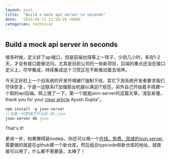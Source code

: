 ```yaml
---
layout: post
title:  "Build a mock api server in seconds"
date:   2019-04-11 12:58:18 +0800
categories: technical
---
```

## Build a mock api server in seconds

很多时候，定义好了api接口，但是前端也得等上一阵子，少则几小时，多则1-2天，才会有接口能够访问。尤其是目前公司的一些新项目，后端的重点还没在接口定义上，尽早集成，持续集成这个习惯正在不断推动着去培养。

今天正好赶上一个旧系统的开发环境被IT强制下线，其它下游系统开发者要求我们尽快恢复，于是一边联系IT加强那台机器以满足IT规范，另外自己开始着手搭建一个假的api后端。网上搜了一下，第一个就是json-server的这篇文章，浅显易懂，thank you for your [clear article](<https://ayushgp.github.io/use-json-server-create-mock-apis/>) Ayush Gupta"。

```javascript
npm install -g json-server
//准备一份数据文件比如 db.json
json-server db.json
```

That's it!

更进一步，如果懒得装nodejs，你还可以用一个[在线、免费、现成的json server](<https://my-json-server.typicode.com/>), 需要做的就是在github建一个新仓库，然后组合typicode和新仓库的地址，就直接可以用了，什么都不需要装，太棒了！

